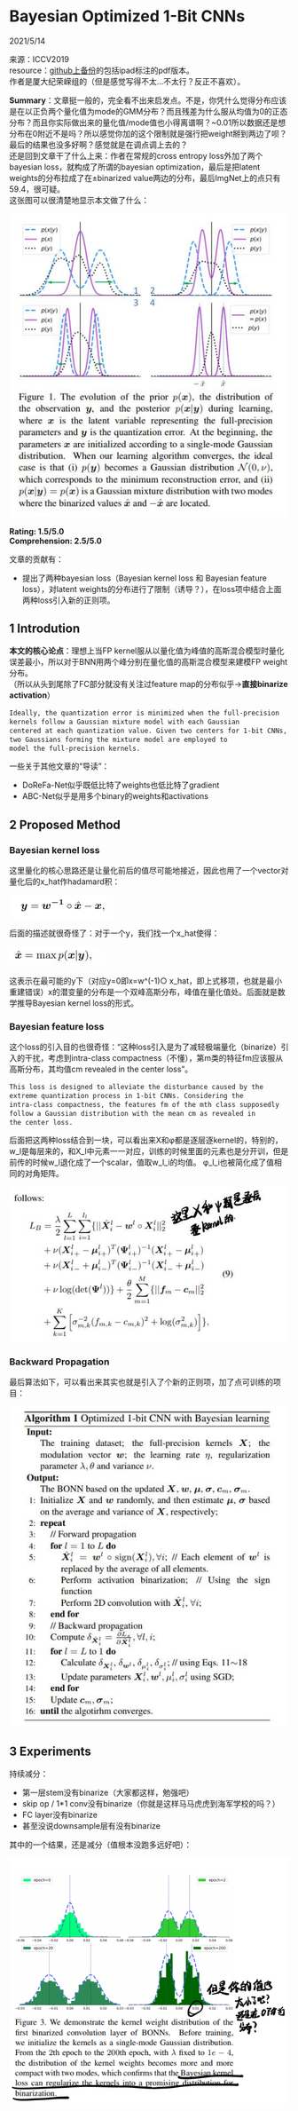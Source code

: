 # Bayesian Optimized 1-Bit CNNs  

2021/5/14  

来源：ICCV2019  
resource：[github上备份](https://github.com/YouCaiJun98/YouCaiJun98.github.io/blob/master/articles/ModelCompression/BNN/Bayesian%20Optimized%201-Bit%20CNNs.pdf)的包括ipad标注的pdf版本。  
作者是厦大纪荣嵘组的（但是感觉写得不太...不太行？反正不喜欢）。  

**Summary**：文章挺一般的，完全看不出来启发点。不是，你凭什么觉得分布应该是在以正负两个量化值为mode的GMM分布？而且残差为什么服从均值为0的正态分布？而且你实际做出来的量化值/mode值也小得离谱啊？~0.01所以数据还是想分布在0附近不是吗？所以感觉你加的这个限制就是强行把weight掰到两边了呗？最后的结果也没多好啊？感觉就是在调点调上去的？  
还是回到文章干了什么上来：作者在常规的cross entropy loss外加了两个bayesian loss，就构成了所谓的bayesian optimization，最后是把latent weights的分布拉成了在±binarized value两边的分布，最后ImgNet上的点只有59.4，很可疑。  
这张图可以很清楚地显示本文做了什么：  

![](https://raw.githubusercontent.com/YouCaiJun98/MyPicBed/main/imgs/202105140001.jpg)  

**Rating: 1.5/5.0**  
**Comprehension: 2.5/5.0**  

文章的贡献有：  
* 提出了两种bayesian loss（Bayesian kernel loss 和 Bayesian feature loss），对latent weights的分布进行了限制（诱导？），在loss项中结合上面两种loss引入新的正则项。  
 

## 1 Introdution  
**本文的核心论点**：理想上当FP kernel服从以量化值为峰值的高斯混合模型时量化误差最小，所以对于BNN用两个峰分别在量化值的高斯混合模型来建模FP weight分布。  
（所以从头到尾除了FC部分就没有关注过feature map的分布似乎->**直接binarize activation**）  

```  
Ideally, the quantization error is minimized when the full-precision kernels follow a Gaussian mixture model with each Gaussian 
centered at each quantization value. Given two centers for 1-bit CNNs, two Gaussians forming the mixture model are employed to 
model the full-precision kernels.
```  
一些关于其他文章的“导读”：  
* DoReFa-Net似乎既低比特了weights也低比特了gradient  
* ABC-Net似乎是用多个binary的weights和activations  

## 2 Proposed Method  
### Bayesian kernel loss  
这里量化的核心思路还是让量化前后的值尽可能地接近，因此也用了一个vector对量化后的x_hat作hadamard积：  

![](https://raw.githubusercontent.com/YouCaiJun98/MyPicBed/main/imgs/202105140002.png)  

后面的描述就很奇怪了：对于一个y，我们找一个x_hat使得：  

![](https://raw.githubusercontent.com/YouCaiJun98/MyPicBed/main/imgs/202105140003.jpg)  

这表示在最可能的y下（对应y=0即x=w^(-1)○ x_hat，即上式移项，也就是最小重建错误）x的潜变量的分布是一个双峰高斯分布，峰值在量化值处。后面就是数学推导Bayesian kernel loss的形式。  

### Bayesian feature loss  
这个loss的引入目的也很奇怪：“这种loss引入是为了减轻极端量化（binarize）引入的干扰，考虑到intra-class compactness（不懂），第m类的特征fm应该服从高斯分布，其均值cm revealed in the center loss”。  

```  
This loss is designed to alleviate the disturbance caused by the extreme quantization process in 1-bit CNNs. Considering the 
intra-class compactness, the features fm of the mth class supposedly follow a Gaussian distribution with the mean cm as revealed in 
the center loss.
```  

后面把这两种loss结合到一块，可以看出来X和φ都是逐层逐kernel的，特别的，w_l是每层来的，和X_l中元素一一对应，训练的时候里面的元素也是分开训，但是前传的时候w_l退化成了一个scalar，值取w_l_i的均值。 φ_l_i也被简化成了值相同的对角矩阵。    

![](https://raw.githubusercontent.com/YouCaiJun98/MyPicBed/main/imgs/202105140004.jpg)  

### Backward Propagation  
最后算法如下，可以看出来其实也就是引入了个新的正则项，加了点可训练的项目：  

![](https://raw.githubusercontent.com/YouCaiJun98/MyPicBed/main/imgs/202105140005.jpg)  

## 3 Experiments  
持续减分：  
* 第一层stem没有binarize（大家都这样，勉强吧）  
* skip op / 1*1 conv没有binarize（你就是这样马马虎虎到海军学校的吗？）  
* FC layer没有binarize  
* 甚至没说downsample层有没有binarize  

其中的一个结果，还是减分（值根本没跑多远好吧）：  

![](https://raw.githubusercontent.com/YouCaiJun98/MyPicBed/main/imgs/202105140006.png)  